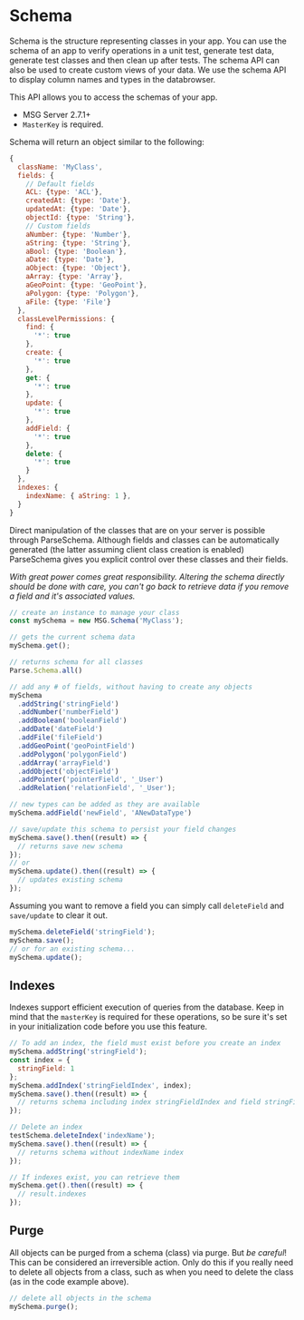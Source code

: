 # Schema

Schema is the structure representing classes in your app. You can use the schema
of an app to verify operations in a unit test, generate test data, generate test
classes and then clean up after tests. The schema API can also be used to create
custom views of your data. We use the schema API to display column names and
types in the databrowser.

This API allows you to access the schemas of your app.

* MSG Server 2.7.1+
* `MasterKey` is required.

Schema will return an object similar to the following:

```javascript
{
  className: 'MyClass',
  fields: {
    // Default fields
    ACL: {type: 'ACL'},
    createdAt: {type: 'Date'},
    updatedAt: {type: 'Date'},
    objectId: {type: 'String'},
    // Custom fields
    aNumber: {type: 'Number'},
    aString: {type: 'String'},
    aBool: {type: 'Boolean'},
    aDate: {type: 'Date'},
    aObject: {type: 'Object'},
    aArray: {type: 'Array'},
    aGeoPoint: {type: 'GeoPoint'},
    aPolygon: {type: 'Polygon'},
    aFile: {type: 'File'}
  },
  classLevelPermissions: {
    find: {
      '*': true
    },
    create: {
      '*': true
    },
    get: {
      '*': true
    },
    update: {
      '*': true
    },
    addField: {
      '*': true
    },
    delete: {
      '*': true
    }
  },
  indexes: {
    indexName: { aString: 1 },
  }
}
```

Direct manipulation of the classes that are on your server is possible through ParseSchema. Although fields and classes can be automatically generated (the latter assuming client class creation is enabled) ParseSchema gives you explicit control over these classes and their fields.

*With great power comes great responsibility. Altering the schema directly should be done with care, you can't go back to retrieve data if you remove a field and it's associated values.*

```javascript
// create an instance to manage your class
const mySchema = new MSG.Schema('MyClass');

// gets the current schema data
mySchema.get();

// returns schema for all classes
Parse.Schema.all()

// add any # of fields, without having to create any objects
mySchema
  .addString('stringField')
  .addNumber('numberField')
  .addBoolean('booleanField')
  .addDate('dateField')
  .addFile('fileField')
  .addGeoPoint('geoPointField')
  .addPolygon('polygonField')
  .addArray('arrayField')
  .addObject('objectField')
  .addPointer('pointerField', '_User')
  .addRelation('relationField', '_User');

// new types can be added as they are available
mySchema.addField('newField', 'ANewDataType')

// save/update this schema to persist your field changes
mySchema.save().then((result) => {
  // returns save new schema
});
// or
mySchema.update().then((result) => {
  // updates existing schema
});
```

Assuming you want to remove a field you can simply call `deleteField` and `save/update` to clear it out.

```javascript
mySchema.deleteField('stringField');
mySchema.save();
// or for an existing schema...
mySchema.update();
```

## Indexes

Indexes support efficient execution of queries from the database. Keep in mind that the `masterKey` is required for these operations, so be sure it's set in your initialization code before you use this feature.

```javascript
// To add an index, the field must exist before you create an index
mySchema.addString('stringField');
const index = {
  stringField: 1
};
mySchema.addIndex('stringFieldIndex', index);
mySchema.save().then((result) => {
  // returns schema including index stringFieldIndex and field stringField
});

// Delete an index
testSchema.deleteIndex('indexName');
mySchema.save().then((result) => {
  // returns schema without indexName index
});

// If indexes exist, you can retrieve them
mySchema.get().then((result) => {
  // result.indexes
});
```

## Purge

All objects can be purged from a schema (class) via purge. But *be careful*! This can be considered an irreversible action. Only do this if you really need to delete all objects from a class, such as when you need to delete the class (as in the code example above).

```javascript
// delete all objects in the schema
mySchema.purge();
```

